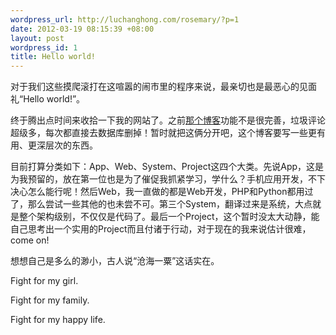 ```yaml
--- 
wordpress_url: http://luchanghong.com/rosemary/?p=1
date: 2012-03-19 08:15:39 +08:00
layout: post
wordpress_id: 1
title: Hello world!
---
```

对于我们这些摸爬滚打在这喧嚣的闹市里的程序来说，最亲切也是最恶心的见面礼“Hello world!”。

终于腾出点时间来收拾一下我的网站了。之前<a href="http://www.luchanghong.com/ignorant" target="_blank">那个博客</a>功能不是很完善，垃圾评论超级多，每次都直接去数据库删掉！暂时就把这俩分开吧，这个博客要写一些更有用、更深层次的东西。

目前打算分类如下：App、Web、System、Project这四个大类。先说App，这是为我预留的，放在第一位也是为了催促我抓紧学习，学什么？手机应用开发，不下决心怎么能行呢！然后Web，我一直做的都是Web开发，PHP和Python都用过了，那么尝试一些其他的也未尝不可。第三个System，翻译过来是系统，大点就是整个架构级别，不仅仅是代码了。最后一个Project，这个暂时没太大动静，能自己思考出一个实用的Project而且付诸于行动，对于现在的我来说估计很难，come on!

想想自己是多么的渺小，古人说“沧海一粟”这话实在。

Fight for my girl.

Fight for my family.

Fight for my happy life.
